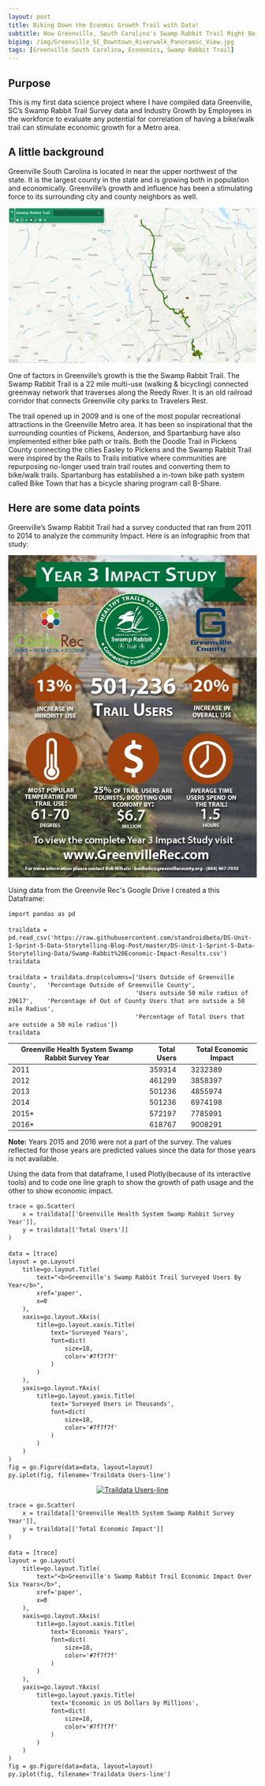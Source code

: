 ```yaml
---
layout: post
title: Biking Down the Econmic Growth Trail with Data!
subtitle: How Greenville, South Carolina's Swamp Rabbit Trail Might Be Stimulating Economic Growth
bigimg: /img/Greenville_SC_Downtown_Riverwalk_Panoramic_View.jpg
tags: [Greenville South Carolina, Economics, Swamp Rabbit Trail]
---
```


## Purpose
This is my first data science project where I have compiled data Greenville, SC’s Swamp Rabbit Trail Survey data and Industry Growth by Employees in the workforce to evaluate any potential for correlation of having a bike/walk trail can stimulate economic growth for a Metro area.

## A little background
Greenville South Carolina is located in near the upper northwest of the state. It is the largest county in the state and is growing both in population and economically. Greenville’s growth and influence has been a stimulating force to its surrounding city and county neighbors as well.

![SRT Map](/img/SRT-Map.png)

One of factors in Greenville’s growth is the the Swamp Rabbit Trail. The Swamp Rabbit Trail is a 22 mile multi-use (walking & bicycling) connected greenway network that traverses along the Reedy River. It is an old railroad corridor that connects Greenville city parks to Travelers Rest.

The trail opened up in 2009 and is one of the most popular recreational attractions in the Greenville Metro area. It has been so inspirational that the surrounding counties of Pickens, Anderson, and Spartanburg have also implemented  either bike path or trails. Both the Doodle Trail in Pickens County  connecting the cities Easley to Pickens and the Swamp Rabbit Trail were inspired by the Rails to Trails initiative where communities are repurposing no-longer used train trail routes and converting them to bike/walk trails. Spartanburg has established a in-town bike path system called Bike Town that has a bicycle sharing program call B-Share.

## Here are some data points

Greenville’s Swamp Rabbit Trail had a survey conducted that ran from 2011 to 2014 to analyze the community Impact. Here is an infographic from that study:

<p><img src='/img/Year 3 Impact Study Key Facts.jpg' alt='Impact Study' title='Impact Study' /></p>

Using data from the Greenvile Rec's Google Drive I created a this Dataframe:

```import matplotlib.pyplot as plt
import pandas as pd

traildata = pd.read_csv('https://raw.githubusercontent.com/standroidbeta/DS-Unit-1-Sprint-5-Data-Storytelling-Blog-Post/master/DS-Unit-1-Sprint-5-Data-Storytelling-Data/Swamp-Rabbit%20Economic-Impact-Results.csv')
traildata

traildata = traildata.drop(columns=['Users Outside of Greenville County',	'Percentage Outside of Greenville County',	
                                    'Users outside 50 mile radius of 29617',	'Percentage of Out of County Users that are outside a 50 mile Radius', 
                                    'Percentage of Total Users that are outside a 50 mile radius'])
traildata
```
Greenville Health System Swamp Rabbit Survey Year | Total Users | Total Economic Impact
------------------------------------------------- | ----------- | ----------------------
2011 | 359314 | 3232389
2012 | 461299 | 3858397
2013 | 501236 | 4855974
2014 | 501236 | 6974198
2015* | 572197 | 7785991
2016* | 618767 | 9008291

**Note:** Years 2015 and 2016 were not a part of the survey. The values reflected for those years are predicted values since the data for those years is not available.

Using the data from that dataframe, I used Plotly(because of its interactive tools) and to code one line graph to show the growth of path usage and the other to show economic impact.

```
trace = go.Scatter(
    x = traildata[['Greenville Health System Swamp Rabbit Survey Year']],
    y = traildata[['Total Users']]
)

data = [trace]
layout = go.Layout(
    title=go.layout.Title(
        text="<b>Greenville's Swamp Rabbit Trail Surveyed Users By Year</b>",
        xref='paper',
        x=0
    ),
    xaxis=go.layout.XAxis(
        title=go.layout.xaxis.Title(
            text='Surveyed Years',
            font=dict(
                size=18,
                color='#7f7f7f'
            )
        )
    ),
    yaxis=go.layout.YAxis(
        title=go.layout.yaxis.Title(
            text='Surveyed Users in Thousands',
            font=dict(
                size=18,
                color='#7f7f7f'
            )
        )
    )
)
fig = go.Figure(data=data, layout=layout)
py.iplot(fig, filename='Traildata Users-line')
```
<div>
    <a href="https://plot.ly/~standroidbeta/4/?share_key=2w7TnUYYceCUXvxIJwwDwj" target="_blank" title="Traildata Users-line" style="display: block; text-align: center;"><img src="https://plot.ly/~standroidbeta/4.png?share_key=2w7TnUYYceCUXvxIJwwDwj" alt="Traildata Users-line" style="max-width: 100%;width: 600px;"  width="600" onerror="this.onerror=null;this.src='https://plot.ly/404.png';" /></a>
</div>


```
trace = go.Scatter(
    x = traildata[['Greenville Health System Swamp Rabbit Survey Year']],
    y = traildata[['Total Economic Impact']]
)

data = [trace]
layout = go.Layout(
    title=go.layout.Title(
        text="<b>Greenville's Swamp Rabbit Trail Economic Impact Over Six Years</b>",
        xref='paper',
        x=0
    ),
    xaxis=go.layout.XAxis(
        title=go.layout.xaxis.Title(
            text='Economic Years',
            font=dict(
                size=18,
                color='#7f7f7f'
            )
        )
    ),
    yaxis=go.layout.YAxis(
        title=go.layout.yaxis.Title(
            text='Economic in US Dollars by Millions',
            font=dict(
                size=18,
                color='#7f7f7f'
            )
        )
    )
)
fig = go.Figure(data=data, layout=layout)
py.iplot(fig, filename='Traildata Users-line')
```
